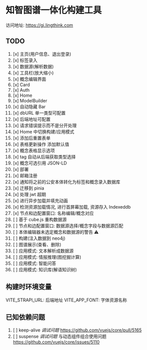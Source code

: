 # 知智图谱一体化构建工具

访问地址: https://gi.lingthink.com

## TODO

1. [x] 主页(用户信息、退出登录)
2. [x] 标签录入
3. [x] 数据源(解析数据)
4. [x] 工具栏(放大缩小)
5. [x] 概念编辑界面
6. [x] Card
7. [x] Auth
8. [x] Home
9. [x] ModelBuilder
10. [x] 自动隐藏 Bar
11. [x] dbURL 单一类型可配置
12. [x] 后端地址可配置
13. [x] 请求错误提示而不是分开处理
14. [x] Home 中切换构建/应用模式
15. [x] 添加后重置表单
16. [x] 表格更新操作 添加默认值
17. [x] 概念表格显示选项
18. [x] tag 自动从后端获取类型选择
19. [x] 概念可选引用 JSON-LD
20. [x] 部署
21. [x] 邮箱注册
22. [x] 通知将之前的公安本体转化为标签和概念录入数据库
23. [x] 迁移到 pinia
24. [x] 处理 jwt 超期
25. [x] 进行异步加载并填充动画
26. [x] 检测资源加载情况, 进行首屏幕加载, 资源存入 Indexeddb
27. [x] 节点和边配置窗口: 名称编辑/概念对应
28. [ ] 基于 cube.js 重构数据源
29. [ ] 节点和边配置窗口: 数据源选择/概念字段与数据源匹配
30. [ ] 本体编辑器未选定概念和数据源的警告 ⚠️
31. [ ] 构建(注入数据到 neo4j)
32. [ ] 图谱展示(查看、删除)
33. [ ] 应用模式: 文本解析成数据源
34. [ ] 应用模式: 情报推理(图挖掘计算)
35. [ ] 应用模式: 智能问答
36. [ ] 应用模式: 知识库(解语知识树)

## 构建时环境变量

VITE_STRAPI_URL: 后端地址
VITE_APP_FONT: 字体资源名称

## 已知依赖问题

1. [ ] keep-alive _调试问题_ https://github.com/vuejs/core/pull/5165
2. [ ] suspense _调试问题_ 与动态组件组合使用问题 https://github.com/vuejs/core/issues/5110
